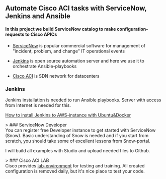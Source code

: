 
## Automate Cisco ACI tasks with ServiceNow, Jenkins and Ansible


#### In this project we build ServiceNow catalog to make configuration-requests to Cisco APICs

* [ServiceNow](https://en.wikipedia.org/wiki/ServiceNow) is popular commercial software for management of "incident, problem, and change" IT operational events 
  
* [Jenkins](https://www.jenkins.io/) is open source automation server and here we use it to orchestrate Ansible-playbooks
  
* [Cisco ACI](https://learningnetwork.cisco.com/s/article/what-is-cisco-aci-x) is SDN network for datacenters

>
### Jenkins
<div>
Jenkins installation is needed to run Ansible playbooks.
Server with access from Internet is needed for this.
  
<a href= "https://esath.github.io/jenkins.html">How to install Jenkins to AWS-instance with Ubuntu&Docker</a>
  
</div>
>
### ServiceNow Developer
<div>
You can register free Developer instance to get started with ServiceNow (Snow).
Basic understanding of Snow is needed and if you start from scratch, you should take some of excellent lessons from Snow-portal.

I will build all examples with Studio and upload needed files to Github.
</div>
>
### Cisco ACI LAB
<div>
Cisco provides <a href="https://developer.cisco.com/site/sandbox"> lab-environment</a> for testing and training.
All created configuration is removed daily, but it's nice place to test your code.
  
</div>

